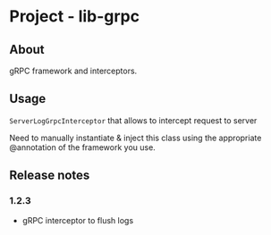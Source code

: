 # Project - lib-grpc

## About

gRPC framework and interceptors.

## Usage

`ServerLogGrpcInterceptor` that allows to intercept request to server

Need to manually instantiate & inject this class using the appropriate @annotation of the framework you use.

## Release notes

### 1.2.3

* gRPC interceptor to flush logs

